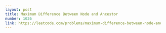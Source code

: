 ```yaml
---
layout: post
title: Maximum Difference Between Node and Ancestor
number: 1026
link: https://leetcode.com/problems/maximum-difference-between-node-and-ancestor
---
```

